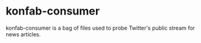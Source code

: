 konfab-consumer
===============

konfab-consumer is a bag of files used to probe Twitter's public stream for news articles.

